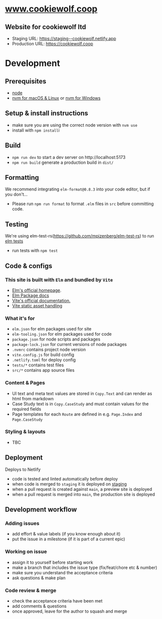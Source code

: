 # www.cookiewolf.coop

## Website for cookiewolf ltd

-  Staging URL: https://staging--cookiewolf.netlify.app
-  Production URL: https://cookiewolf.coop

# Development

## Prerequisites

- [node](https://nodejs.org/)
- [nvm for macOS & Linux](https://github.com/nvm-sh/nvm) or [nvm for Windows](https://github.com/coreybutler/nvm-windows)

## Setup & install instructions

- make sure you are using the correct node version with `nvm use`
- install with `npm install`i

## Build

- `npm run dev` to start a dev server on http://localhost:5173
- `npm run build` generate a production build in `dist/`

## Formatting

We recommend integrating `elm-format@0.8.3` into your code editor, but if you don't...
- Please run `npm run format` to format `.elm` files in `src` before committing code.

## Testing

We're using elm-test-rs(https://github.com/mpizenberg/elm-test-rs) to run [elm tests](https://github.com/elm-explorations/test/)

-  run tests with `npm test`

## Code & configs

### This site is built with `Elm` and bundled by `Vite`

- [Elm's official homepage](https://elm-lang.org/).
- [Elm Package docs](https://package.elm-lang.org/)
- [Vite's official documentation.](https://vitejs.dev/)
- [Vite static asset handling](https://package.elm-lang.org/packages/hmsk/elm-vite-plugin-helper/latest/)

### What it's for

- `elm.json` for elm packages used for site
- `elm-tooling.json` for elm packages used for code
- `package.json` for node scripts and packages
- `package-lock.json` for current versions of node packages
- `.nvmrc` contains project node version
- `vite.config.js` for build config
- `.netlify.toml` for deploy config
- `tests/*` contains test files
- `src/*` contains app source files

### Content & Pages

- UI text and meta text values are stored in `Copy.Text` and can render as html from markdown
- Case Study text is in `Copy.CaseStudy` and must contain values for the required fields
- Page templates for each `Route` are defined in e.g. `Page.Index` and `Page.CaseStudy`

### Styling & layouts

- TBC

## Deployment

Deploys to Netlify

-  code is tested and linted automatically before deploy
-  when code is merged to `staging` it is deployed on [staging](https://staging--cookiewolf.netlify.app)
-  when a pull request is created against `main`, a preview site is deployed
-  when a pull request is merged into `main`, the production site is deployed

## Development workflow

### Adding issues

-  add effort & value labels (if you know enough about it)
-  put the issue in a milestone (if it is part of a current epic)

### Working on issue

-  assign it to yourself before starting work
-  make a branch that includes the issue type (fix/feat/chore etc & number)
-  make sure you understand the acceptance criteria
-  ask questions & make plan

### Code review & merge

-  check the acceptance criteria have been met
-  add comments & questions
-  once approved, leave for the author to squash and merge
